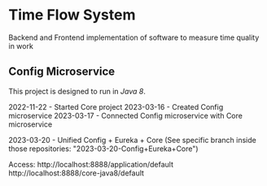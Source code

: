 # Time Flow System 
Backend and Frontend implementation of software to measure time quality in work

## Config Microservice
This project is designed to run in *Java 8*.

2022-11-22 - Started Core project
2023-03-16 - Created Config microservice
2023-03-17 - Connected Config microservice with Core microservice

2023-03-20 - Unified Config + Eureka + Core  (See specific branch inside those repositories: "2023-03-20-Config+Eureka+Core")

Access:
http://localhost:8888/application/default
http://localhost:8888/core-java8/default

